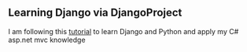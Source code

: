## Learning Django via DjangoProject
I am following this [tutorial](https://docs.djangoproject.com/en/5.0/intro) to learn Django and Python and apply my C# asp.net mvc knowledge
